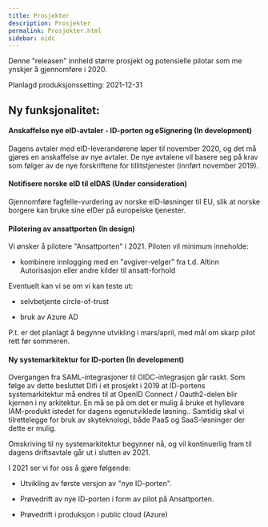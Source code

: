 ```yaml
---
title: Prosjekter
description: Prosjekter
permalink: Prosjekter.html
sidebar: oidc
---
```



Denne "releasen" innheld større prosjekt og potensielle pilotar som me ynskjer å gjennomføre i 2020.



Planlagd produksjonssetting: 2021-12-31

## Ny funksjonalitet:


#### Anskaffelse nye eID-avtaler - ID-porten og eSignering (In development)

Dagens avtaler med eID-leverandørene løper til november 2020, og det må gjøres en anskaffelse av nye avtaler. De nye avtalene vil basere seg på krav som følger av de nye forskriftene for tillitstjenester (innført november 2019).




#### Notifisere norske eID til eIDAS (Under consideration)

Gjennomføre fagfelle-vurdering av norske eID-løsninger til EU, slik at norske borgere kan bruke sine eIDer på europeiske tjenester.




#### Pilotering av ansattporten (In design)

Vi ønsker å pilotere "Ansattporten" i 2021. Piloten vil minimum inneholde:

- kombinere innlogging med en "avgiver-velger" fra t.d. Altinn Autorisasjon eller andre kilder til ansatt-forhold

Eventuelt kan vi se om vi kan teste ut:

- selvbetjente circle-of-trust 

- bruk av Azure AD

P.t. er det planlagt å begynne utvikling i mars/april, med mål om skarp pilot rett før sommeren.




#### Ny systemarkitektur for ID-porten (In development)

Overgangen fra SAML-integrasjoner til OIDC-integrasjon går raskt. Som følge av dette besluttet Difi i et prosjekt i 2019 at ID-portens systemarkitektur må endres til at OpenID Connect / Oauth2-delen blir kjernen i ny arkitektur. En må se på om det er mulig å bruke et hyllevare IAM-produkt istedet for dagens egenutviklede løsning.. Samtidig skal vi tilrettelegge for bruk av skyteknologi, både PaaS og SaaS-løsninger der dette er mulig.

Omskriving til ny systemarkitektur begynner nå, og vil kontinuerlig fram til dagens driftsavtale går ut i slutten av 2021.

I 2021 ser vi for oss å gjøre følgende:

- Utvikling av første versjon av "nye ID-porten". 

- Prøvedrift av nye ID-porten i form av pilot på Ansattporten.

- Prøvedrift i produksjon i public cloud (Azure)

